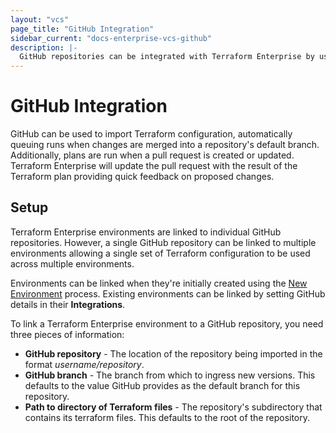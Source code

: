 ```yaml
---
layout: "vcs"
page_title: "GitHub Integration"
sidebar_current: "docs-enterprise-vcs-github"
description: |-
  GitHub repositories can be integrated with Terraform Enterprise by using push command.
---
```


# GitHub Integration

GitHub can be used to import Terraform configuration, automatically queuing
runs when changes are merged into a repository's default branch. Additionally,
plans are run when a pull request is created or updated. Terraform Enterprise will update the
pull request with the result of the Terraform plan providing quick feedback on
proposed changes.

## Setup

Terraform Enterprise environments are linked to individual GitHub repositories. However, a
single GitHub repository can be linked to multiple environments allowing
a single set of Terraform configuration to be used across multiple environments.

Environments can be linked when they're initially created using the
[New Environment](https://atlas.hashicorp.com/configurations/import) process.
Existing environments can be linked by setting GitHub details in their
**Integrations**.

To link a Terraform Enterprise environment to a GitHub repository, you need three pieces of
information:

- **GitHub repository** - The location of the repository being imported in the
format _username/repository_.
- **GitHub branch** - The branch from which to ingress new versions. This
defaults to the value GitHub provides as the default branch for this repository.
- **Path to directory of Terraform files** - The repository's subdirectory that
contains its terraform files. This defaults to the root of the repository.
